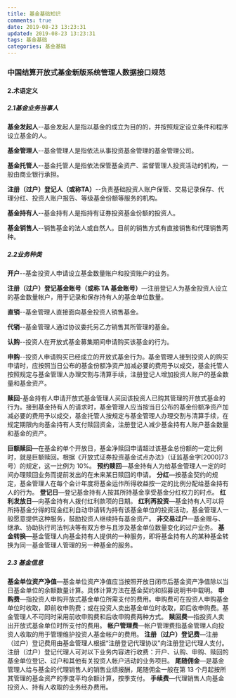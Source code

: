 ```yaml
---
title: 基金基础知识
comments: true
date: 2019-08-23 13:23:31
updated: 2019-08-23 13:23:31
tags: 基金基础
categories: 基金基础
---
```


### 中国结算开放式基金新版系统管理人数据接口规范

#### 2.术语定义

##### **2.1基金业务当事人**

**基金发起人**--基金发起人是指以基金的成立为目的的，并按照规定设立条件和程序设立基金的人。

**基金管理人**--基金管理人是指依法从事投资基金管理的基金管理公司。

**基金托管人**--基金托管人是指依法保管基金资产、监督管理人投资活动的机构，一般由商业银行承担。

**注册（过户）登记人（或称TA）**--负责基础投资人账户保管、交易记录保存、代理分红、投资人账户报告、等级基金份额等服务的机构。

**基金持有人**--基金持有人是指持有证券投资基金份额的投资人。

**基金销售人**--销售基金的法人或自然人。目前的销售方式有直接销售和代理销售两种。

##### **2.2业务种类**

**开户**--基金投资人申请设立基金数量账户和投资账户的业务。

**注册（过户）登记基金账号（或称 TA 基金账号）**—注册登记人为基金投资人设立的基金数量帐户，用于记录和保存持有人的基金单位数量。

**直销**--基金管理人直接面向基金投资人销售基金。

**代销**--基金管理人通过协议委托另乙方销售其所管理的基金。

**认购**--投资人在开放式基金募集期间申请购买该基金的行为。

**申购**--投资人申请购买已经成立的开放式基金行为。基金管理人接到投资人的购买申请时，应按照当日公布的基金份额净资产加减必要的费用予以成交，基金托管人按照规定与基金管理人办理交割与清算手续，注册登记人增加投资人账户的基金数量和基金资产。

**赎回**-基金持有人申请开放式基金管理人买回该投资人已购其管理的开放式基金的行为。接到基金持有人的请求时，基金管理人应当按当日公布的基金份额净资产加减必要的费用予以成交，基金托管人按规定与基金管理人办理交割与清算手续，在规定期限内向基金持有人支付赎回资金，注册登记人减少基金持有人账户基金数量和基金的资产。

**巨额赎回**—在基金的单个开放日，基金净赎回申请超过该基金总份额的一定比例时，就是巨额赎回。根据《开放式证券投资基金试点办法》（证监基金字[2000]73 号）的规定，这一比例为 10%。
**预约赎回**—基金持有人为给基金管理人一定的时间办理赎回业务而提前发出的在未来某日赎回的申请。
**分红**—按基金契约的规定，基金管理人在每个会计年度将基金运作所得收益按一定的比例分配给基金持有人的行为。
**登记日**—登记基金持有人按其所持基金享受基金分红权力的时点。
**红利发放日**—向基金持有人拨付红利款项的日期。
**红利再投资**—基金持有人可以将所持基金分得的现金红利自动申请转为持有该基金单位的投资活动，基金管理人一般愿意提供这种服务，鼓励投资人继续持有基金资产。
**非交易过户**—基金赠与、继承、协助执行司法判决等有双方参与且涉及基金单位数量变化的过户业务。
**基金转换**—基金管理人向基金持有人提供的一种服务，即将基金持有人的某种基金转换为同一基金管理人管理的另一种基金的服务。

##### 2.3 基金信息

**基金单位资产净值**—基金单位资产净值应当按照开放日闭市后基金资产净值除以当日基金单位的余额数量计算。具体计算方法在基金契约和招募说明书中载明。
**申购费**—指投资人申购开放式基金单位所需支付的费用。申购费可在投资人申购基金单位时收取，即前收申购费；或在投资人卖出基金单位时收取，即后收申购费。基金管理人不可同时采用前收申购费和后收申购费两种方式。
**赎回费**—指投资人卖出开放式基金单位时所支付的费用。
**帐户管理费**—帐户管理费指基金管理人向投资人收取的用于管理维护投资人基金帐户的费用。
**注册（过户）登记费**—注册（过户）登记费用由基金管理人根据“注册登记代理协议”向注册登记代理人支付。注册（过户）登记代理人可对以下业务内容进行收费：开户、认购、申购、赎回的基金单位登记、过户和其他有关投资人帐户活动的业务项目。
**尾随佣金**—是基金管理人给与基金的代理销售人的销售业绩报酬，尾随佣金一般在第 13 个月起按所其管理的基金资产的季度平均余额计算，按季支付。
**手续费**—代理销售人向基金投资人、持有人收取的业务经办费用。



